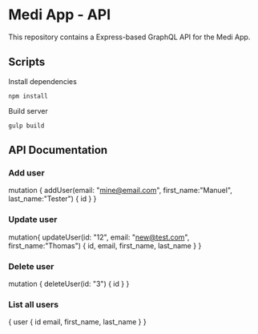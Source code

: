 # Medi App - API

This repository contains a Express-based GraphQL API for the Medi App.

## Scripts

Install dependencies
```
npm install
```

Build server
```
gulp build
```

## API Documentation

### Add user

mutation {
  addUser(email: "mine@email.com", first_name:"Manuel", last_name:"Tester") {
    id
  }
}

### Update user

mutation{
  updateUser(id: "12", email: "new@test.com", first_name:"Thomas") {
    id,
    email,
    first_name,
    last_name
  }
}


### Delete user

mutation {
  deleteUser(id: "3") {
    id
  }
}

### List all users

{
  user {
    id
    email,
    first_name,
    last_name
  }
}
